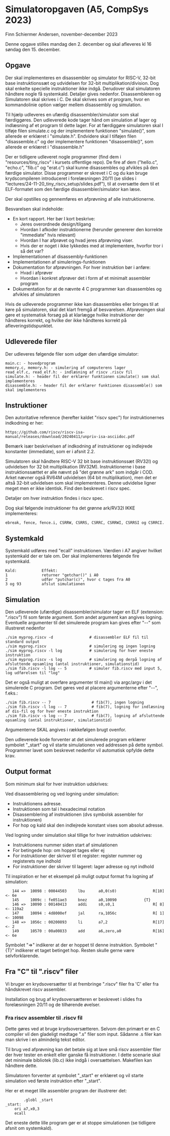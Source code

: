 # Simulatoropgaven (A5, CompSys 2023)

Finn Schiermer Andersen, november-december 2023

Denne opgave stilles mandag den 2. december og skal afleveres kl 16 søndag den 15. december.



## Opgave

Der skal implementeres en disassembler og simulator for RISC-V, 32-bit base instruktionssæt og udvidelsen
for 32-bit multiplikation/division. Dog skal enkelte specielle instruktioner ikke indgå.
Derudover skal simulatoren håndtere nogle få systemkald. Detaljer gives nedenfor. 
Disassembleren og Simulatoren skal skrives i C. De skal skrives som *et* program, hvor en
kommandolinie option vælger mellem disassembly og simulation.

Til hjælp udleveres en ufærdig disassembler/simulator som skal færdiggøres. Den udleverede kode tager
hånd om simulation af lager og indlæsning af et program til dette lager. For at færdiggøre simulatoren 
skal I tilføje filen simulate.c og der implementere funktionen "simulate()", som allerede er 
erklæret i "simulate.h". Endvidere skal I tilføjen filen "disassemble.c" og der implementere
funktionen "disassemble()", som allerede er erklæret i "disassemble.h"

Der er tidligere udleveret nogle programmer (find dem i "resources/tiny_riscv" i kursets
offentlige repo). De fire af dem ("hello.c", "echo.c", "fib.c" og "erat.c") skal kunne 
disassembles og afvikles på den færdige simulator. Disse programmer er
skrevet i C og du kan bruge krydscompileren introduceret i forelæsningen 20/11 (se slides
i "lectures/24-11-20_tiny_riscv_setup/slides.pdf"), til at oversætte dem til et ELF-formatet
som den færdige disassembler/simulator kan læse.

Der skal opstilles og gennemføres en afprøvning af alle instruktionerne.


Besvarelsen skal indeholde:

* En kort rapport. Her bør I kort beskrive:
  * Jeres overordnede design/tilgang
  * Hvordan I afkoder instruktionerne (herunder genererer den korrekte "immediate" hvis relevant)
  * Hvordan I har afprøvet og hvad jeres afprøvning viser.
  * Hvis der er noget i ikke lykkedes med at implementere, hvorfor tror i så det var?
* Implementationen af disassembly-funktionen
* Implementationen af simulerings-funktionen
* Dokumentation for afprøvningen. For hver instruktion bør i anføre:
  * Hvad i afprøver
  * Hvordan i konkret afprøver det i form af et minimalt assembler program
* Dokumentation for at de nævnte 4 C programmer kan disassembles og afvikles af simulatoren

Hvis de udleverede programmer ikke kan disassembles eller bringes til at køre på simulatoren, skal det klart
fremgå af besvarelsen. Afprøvningen skal gøre et systematisk forsøg på at klarlægge hvilke
instruktioner der håndteres korrekt, og hvilke der ikke håndteres korrekt på afleveringstidspunktet.


## Udleverede filer

Der udleveres følgende filer som udgør den ufærdige simulator:

~~~
main.c: - hovedprogram
memory.c, memory.h: - simulering af computerens lager
read_elf.c, read_elf.h: - indlæsning af riscv .riscv fil
simulate.h: - header fil der erklærer funktionen simulate() som skal implementeres
disassemble.h: - header fil der erklærer funktionen disassemble() som skal implementeres
~~~

## Instruktioner
 
Den autoritative reference (herefter kaldet "riscv spec") for instruktionernes indkodning er her:

~~~
https://github.com/riscv/riscv-isa-manual/releases/download/20240411/unpriv-isa-asciidoc.pdf

~~~

Bemærk især beskrivelsen af indkodning af instruktioner og indlejrede konstanter (immediate),
som er i afsnit 2.2.

Simulatoren skal håndtere RISC-V 32 bit base instruktionssæt (RV32I) og udvidelsen
for 32 bit multiplikation (RV32M). Instruktionerne i base instruktionssættet er alle 
nævnt på "det grønne ark" som indgår i COD. Arket nævner også RV64M udvidelsen
(64 bit multiplikation), men det er altså 32-bit udvidelsen som skal 
implementeres. Denne udvidelse ligner meget men er ikke identisk. Find den beskrevet
i riscv spec.

Detaljer om hver instruktion findes i riscv spec.

Dog skal følgende instruktioner fra det grønne ark/RV32I IKKE implementeres: 

~~~
ebreak, fence, fence.i, CSRRW, CSRRS, CSRRC, CSRRWI, CSRRSI og CSRRCI.
~~~


## Systemkald

Systemkald udføres med "ecall" instruktionen. Værdien i A7 angiver hvilket systemkald der
er tale om. Der skal implementeres følgende fire systemkald.

~~~
Kald:           Effekt:
1               returner "getchar()" i A0
2               udfør "putchar(c)", hvor c tages fra A0
3 og 93         afslut simulationen
~~~

## Simulation

Den udleverede (ufærdige) disassembler/simulator tager en ELF (extension: ".riscv") fil som første argument.
Som andet argument kan angives logning. Eventuelle argumenter til det simulerede
program kan gives efter "--" som illustreret nedenfor

~~~
./sim myprog.riscv -d                # disassembler ELF fil til standard output
./sim myprog.riscv                   # simulering og ingen logning
./sim myprog.riscv -l log            # simulering for hver eneste instruktion
./sim myprog.riscv -s log            # simulering og derpå logning af afsluttende opsamling (antal instruktioner, simulationstid)
./sim fib.riscv -l log -- 5          # simuler fib.riscv med input 5, log udførelsen til "log"
~~~

Det er også muligt at overføre argumenter til main() via argc/argv i det simulerede
C program. Det gøres ved at placere argumenterne efter "--", f.eks.:

~~~
./sim fib.riscv -- 7                  # fib(7), ingen logning
./sim fib.riscv -l log -- 7           # fib(7), logning for indlæsning af dis-fil og for hver eneste instruktion
./sim fib.riscv -s log -- 7           # fib(7), logning af afsluttende opsamling (antal instruktioner, simulationstid)
~~~

Argumenterne SKAL angives i rækkefølgen brugt ovenfor.

Den udleverede kode forventer at det simulerede program erklærer symbolet "_start" og vil
starte simulationen ved addressen på dette symbol. Programmer lavet som beskrevet
nedenfor vil automatisk opfylde dette krav.

## Output format

Som minimum skal for hver instruktion udskrives:

Ved disassemblering og ved logning under simulation:

 - Instruktionens adresse.
 - Instruktionen som tal i hexadecimal notation
 - Disassemblering af instruktionen (dvs symbolsk assembler for instruktionen)
 - For hop og kald skal den indlejrede konstant vises som absolut adresse.

Ved logning under simulation skal tillige for hver instruktion udskrives:

 - Instruktionens nummer siden start af simulationen
 - For betingede hop: om hoppet tages eller ej
 - For instruktioner der skriver til et register: register nummer og registerets nye indhold
 - For instruktioner der skriver til lageret: lager adresse og nyt indhold

Til inspiration er her et eksempel på muligt output format fra logning af simulation:

~~~
   144 =>  10098 : 00044503     lbu      a0,0(s0)                R[10] <- 6e
   145     1009c : fe051ae3     bnez     a0,10090            {T}
   146 =>  10090 : 00140413     addi     s0,s0,1                 R[ 8] <- 119a2
   147     10094 : 4d8000ef     jal      ra,1056c                R[ 1] <- 10098
   148 =>  1056c : 00200893     li       a7,2                    R[17] <- 2
   149     10570 : 00a00833     add      a6,zero,a0              R[16] <- 6e
~~~

Symbolet "=>" indikerer at der er hoppet til denne instruktion.
Symbolet "{T}" indikerer et taget betinget hop.
Resten skulle gerne være selvforklarende.


## Fra "C" til ".riscv" filer

Vi bruger en krydsoversætter til at frembringe ".riscv" filer fra 'C' eller fra
håndskrevet riscv assembler. 

Installation og brug af krydsoversætteren er beskrevet i slides fra forelæsningen 20/11
og de tilhørende øvelser. 

### Fra riscv assembler til .riscv fil

Dette gøres ved at bruge krydsoversætteren. Selvom den primært er en C compiler vil den
gladeligt medtage ".s" filer som input. Sådanne .s filer kan man skrive i en almindelig
tekst editor.

Til brug ved afprøvning kan det betale sig at lave små riscv assembler filer der hver tester
en enkelt eller ganske få instruktioner. I dette scenarie skal det minimale bibliotek (lib.c)
ikke indgå i oversættelsen. Makefilen kan håndtere dette.

Simulatoren forventer at symbolet "_start" er erklæret og vil starte simulation ved 
første instruktion efter "_start".

Her er et meget lille assembler program der illustrerer det:

~~~
        .globl _start
_start:
	ori	a7,x0,3
	ecall
~~~

Det eneste dette lille program gør er at stoppe simulationen (se tidligere afsnit om systemkald).

